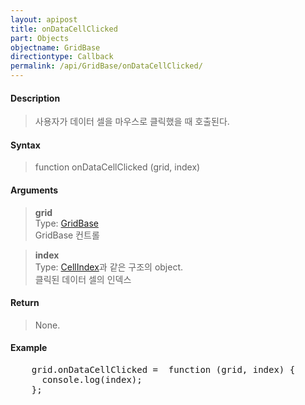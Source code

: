 ```yaml
---
layout: apipost
title: onDataCellClicked
part: Objects
objectname: GridBase
directiontype: Callback
permalink: /api/GridBase/onDataCellClicked/
---
```



#### Description

> 사용자가 데이터 셀을 마우스로 클릭했을 때 호출된다.   

#### Syntax

> function onDataCellClicked (grid, index)  

#### Arguments

> **grid**  
> Type: [GridBase](/api/types/GridBase/)  
> GridBase 컨트롤  

> **index**  
> Type: [CellIndex](/api/types/CellIndex/)과 같은 구조의 object.  
> 클릭된 데이터 셀의 인덱스  

#### Return

> None.  

#### Example

<pre class="prettyprint">
    grid.onDataCellClicked =  function (grid, index) {
      console.log(index);
    };
</pre>

